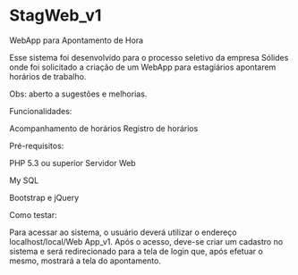 # StagWeb_v1
WebApp para Apontamento de Hora

Esse sistema foi desenvolvido para o processo seletivo da empresa Sólides onde foi solicitado a criação de um WebApp para estagiários apontarem horários de trabalho.

Obs: aberto a sugestões e melhorias.

Funcionalidades:

Acompanhamento de horários
Registro de horários

Pré-requisitos:

PHP 5.3 ou superior
Servidor Web  

My SQL 

Bootstrap e jQuery

Como testar:

Para acessar ao sistema, o usuário deverá  utilizar o endereço localhost/local/Web App_v1. 
Após o acesso, deve-se criar um cadastro no sistema e será redirecionado para a tela de login que, após efetuar o mesmo, mostrará a tela do apontamento.
